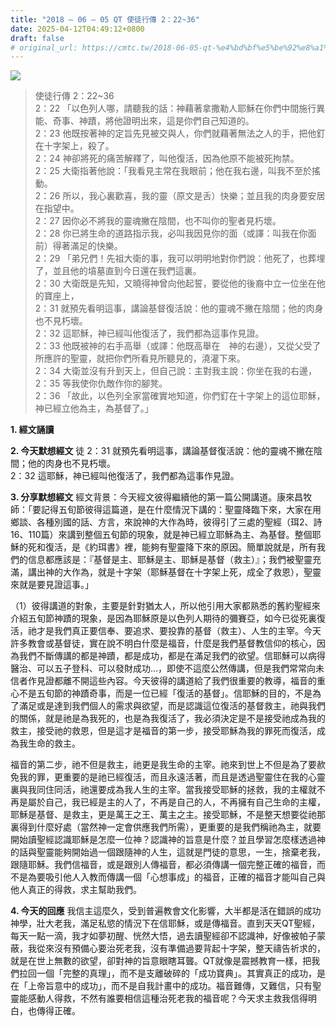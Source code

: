 ```yaml
---
title: "2018 – 06 – 05 QT 使徒行傳 2：22~36"
date: 2025-04-12T04:49:12+0800
draft: false
# original_url: https://cmtc.tw/2018-06-05-qt-%e4%bd%bf%e5%be%92%e8%a1%8c%e5%82%b3-2%ef%bc%9a2236
---
```


![](/images/qt.jpg)
> 使徒行傳 2：22\~36  
> 2：22 「以色列人哪，請聽我的話：神藉著拿撒勒人耶穌在你們中間施行異能、奇事、神蹟，將他證明出來，這是你們自己知道的。  
> 2：23 他既按著神的定旨先見被交與人，你們就藉著無法之人的手，把他釘在十字架上，殺了。  
> 2：24 神卻將死的痛苦解釋了，叫他復活，因為他原不能被死拘禁。  
> 2：25 大衛指著他說：「我看見主常在我眼前；他在我右邊，叫我不至於搖動。  
> 2：26 所以，我心裏歡喜，我的靈（原文是舌）快樂；並且我的肉身要安居在指望中。  
> 2：27 因你必不將我的靈魂撇在陰間，也不叫你的聖者見朽壞。  
> 2：28 你已將生命的道路指示我，必叫我因見你的面（或譯：叫我在你面前）得著滿足的快樂。  
> 2：29 「弟兄們！先祖大衛的事，我可以明明地對你們說：他死了，也葬埋了，並且他的墳墓直到今日還在我們這裏。  
> 2：30 大衛既是先知，又曉得神曾向他起誓，要從他的後裔中立一位坐在他的寶座上，  
> 2：31 就預先看明這事，講論基督復活說：他的靈魂不撇在陰間；他的肉身也不見朽壞。  
> 2：32 這耶穌，神已經叫他復活了，我們都為這事作見證。  
> 2：33 他既被神的右手高舉（或譯：他既高舉在　神的右邊），又從父受了所應許的聖靈，就把你們所看見所聽見的，澆灌下來。  
> 2：34 大衛並沒有升到天上，但自己說：主對我主說：你坐在我的右邊，  
> 2：35 等我使你仇敵作你的腳凳。  
> 2：36 「故此，以色列全家當確實地知道，你們釘在十字架上的這位耶穌，神已經立他為主，為基督了。」

**1. 經文誦讀**

**2.  今天默想經文**
徒 2：31 就預先看明這事，講論基督復活說：他的靈魂不撇在陰間；他的肉身也不見朽壞。  
2：32 這耶穌，神已經叫他復活了，我們都為這事作見證。

**3. 分享默想經文**
經文背景：今天經文彼得繼續他的第一篇公開講道。康來昌牧師：「要記得五旬節彼得這篇道，是在什麼情況下講的：聖靈降臨下來，大家在用鄉談、各種別國的話、方言，來說神的大作為時，彼得引了三處的聖經（珥2、詩16、110篇）來講到整個五旬節的現象，就是神已經立耶穌為主、為基督。整個耶穌的死和復活，是《約珥書》裡，能夠有聖靈降下來的原因。簡單說就是，所有我們的信息都應該是：『基督是主、耶穌是主、耶穌是基督（救主）』；我們被聖靈充滿，講出神的大作為，就是十字架（耶穌基督在十字架上死，成全了救恩），聖靈來就是要見證這事。」

（1）彼得講道的對象，主要是針對猶太人，所以他引用大家都熟悉的舊約聖經來介紹五旬節神蹟的現象，是因為耶穌原是以色列人期待的彌賽亞，如今已從死裏復活，祂才是我們真正要信奉、要追求、要投靠的基督（救主）、人生的主宰。今天許多教會或基督徒，實在說不明白什麼是福音，什麼是我們基督教信仰的核心，因為我們不斷傳講的都是神蹟，都是成功，都是在滿足我們的欲望。信耶穌可以病得醫治、可以五子登科、可以發財成功…，即使不這麼公然傳講，但是我們常常向未信者作見證都離不開這些內容。今天彼得的講道給了我們很重要的教導，福音的重心不是五旬節的神蹟奇事，而是一位已經「復活的基督」。信耶穌的目的，不是為了滿足或是達到我們個人的需求與欲望，而是認識這位復活的基督救主，祂與我們的關係，就是祂是為我死的，也是為我復活了，我必須決定是不是接受祂成為我的救主，接受祂的救恩，但是這才是福音的第一步，接受耶穌為我的罪死而復活，成為我生命的救主。

福音的第二步，祂不但是救主，祂更是我生命的主宰。祂來到世上不但是為了要赥免我的罪，更重要的是祂已經復活，而且永遠活著，而且是透過聖靈住在我的心靈裏與我同住同活，祂還要成為我人生的主宰。當我接受耶穌的拯救，我的主權就不再是屬於自己，我已經是主的人了，不再是自己的人，不再擁有自己生命的主權，耶穌是基督、是救主，更是萬王之王、萬主之主。接受耶穌，不是整天想要從祂那裏得到什麼好處（當然神一定會供應我們所需），更重要的是我們稱祂為主，就要開始讀聖經認識耶穌是怎麼一位神？認識神的旨意是什麼？並且學習怎麼樣透過神的話與聖靈能夠開始過一個跟隨神的人生，這就是門徒的意思，一生，捨棄老我，跟隨耶穌。我們信福音，或是跟別人傳福音，都必須傳講一個完整正確的福音，而不是為要吸引他人入教而傳講一個「心想事成」的福音，正確的福音才能叫自己與他人真正的得救，求主幫助我們。

**4. 今天的回應**
我信主這麼久，受到普遍教會文化影響，大半都是活在錯誤的成功神學，壯大老我，滿足私慾的情況下在信耶穌，或是傳福音。直到天天QT聖經，每天一點一滴，我才如夢初醒、恍然大悟，過去讀聖經卻不認識神，好像被帕子蒙蔽，我從來沒有預備心要治死老我，沒有準備過要背起十字架，整天禱告祈求的，就是在世上無數的欲望，卻對神的旨意眼瞎耳聾。QT就像是震撼教育一樣，把我們拉回一個「完整的真理」，而不是支離破碎的「成功寶典」。其實真正的成功，是在「上帝旨意中的成功」，而不是自我計畫中的成功。福音難傳，又難信，只有聖靈能感動人得救，不然有誰要相信這種治死老我的福音呢？今天求主救我信得明白，也傳得正確。
